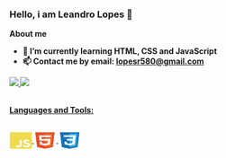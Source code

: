 ### Hello, i am Leandro Lopes 👋

<strong>About me<strong>

- 🌱 I’m currently learning HTML, CSS and JavaScript
- 📫 Contact me by email: lopesr580@gmail.com

<div align="left">
  <a href="https://github.com/leandrolopesr">
  <img height="180em" src="https://github-readme-stats.vercel.app/api?username=leandrolopesr&show_icons=true&theme=dracula&include_all_commits=true&count_private=true"/>
  <img height="180em" src="https://github-readme-stats.vercel.app/api/top-langs/?username=leandrolopesr&layout=compact&langs_count=7&theme=dracula"/>
</div>
 <br>

<strong>Languages and Tools:<strong>
<div style="display: inline_block"><br>
  <img align="center" alt="Rafa-Js" height="30" width="40" src="https://raw.githubusercontent.com/devicons/devicon/master/icons/javascript/javascript-plain.svg">
  <img align="center" alt="Rafa-HTML" height="30" width="40" src="https://raw.githubusercontent.com/devicons/devicon/master/icons/html5/html5-original.svg">
  <img align="center" alt="Rafa-CSS" height="30" width="40" src="https://raw.githubusercontent.com/devicons/devicon/master/icons/css3/css3-original.svg">
  </div>

